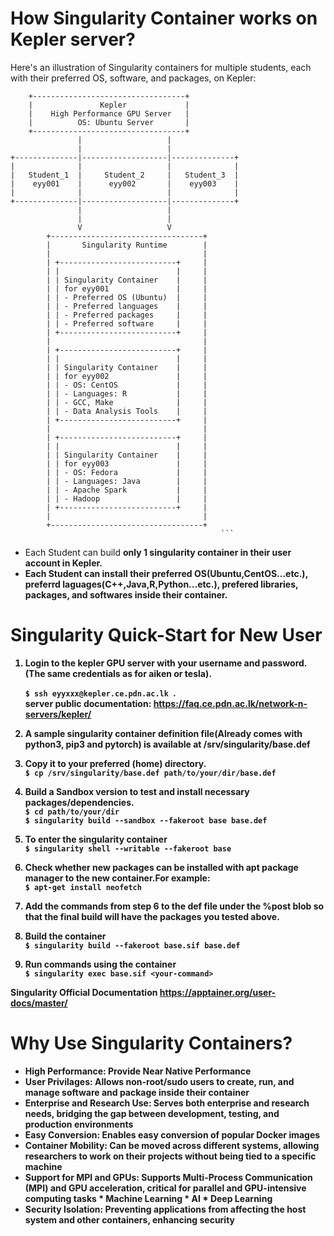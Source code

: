 # How Singularity Container works on Kepler server?

Here's an illustration of Singularity containers for multiple students, each with their preferred OS, software, and packages, on Kepler:
```
    +----------------------------------+
    |               Kepler             |
    |    High Performance GPU Server   |
    |          OS: Ubuntu Server       |
    +----------------------------------+
               |                   |
               |                   |
+--------------|-------------------|--------------+
|              |                   |              |
|   Student_1  |     Student_2     |   Student_3  |
|    eyy001    |      eyy002       |    eyy003    |
|              |                   |              |
+--------------|-------------------|--------------+
               |                   |
               |                   |
               V                   V
        +----------------------------------+
        |       Singularity Runtime        |
        |                                  |
        | +--------------------------+     |
        | |                          |     |
        | | Singularity Container    |     |
        | | for eyy001               |     |
        | | - Preferred OS (Ubuntu)  |     |
        | | - Preferred languages    |     |
        | | - Preferred packages     |     |
        | | - Preferred software     |     |
        | +--------------------------+     |
        |                                  |
        | +--------------------------+     |
        | |                          |     |
        | | Singularity Container    |     |
        | | for eyy002               |     |
        | | - OS: CentOS             |     |
        | | - Languages: R           |     |
        | | - GCC, Make              |     |
        | | - Data Analysis Tools    |     |
        | +--------------------------+     |
        |                                  |
        | +--------------------------+     |
        | |                          |     |
        | | Singularity Container    |     |
        | | for eyy003               |     |
        | | - OS: Fedora             |     |
        | | - Languages: Java        |     |
        | | - Apache Spark           |     |
        | | - Hadoop                 |     |
        | +--------------------------+     |
        |                                  |
        +----------------------------------+
                                               ```

```
- Each Student can build <b>only 1<b> singularity container in their user account in Kepler.
- Each Student can install their <b>preferred OS(Ubuntu,CentOS...etc.), preferrd laguages(C++,Java,R,Python...etc.), prefered libraries, packages, and softwares<b> inside their container.


# Singularity Quick-Start for New User

1. Login to the kepler GPU server with your username and password.(The same credentials as for aiken or tesla).

    ```$ ssh eyyxxx@kepler.ce.pdn.ac.lk ```.\
   server public documentation: https://faq.ce.pdn.ac.lk/network-n-servers/kepler/

3. A sample singularity container definition file(Already comes with python3, pip3 and pytorch) is available at /srv/singularity/base.def  

4. Copy it to your preferred (home) directory.\
    ```$ cp /srv/singularity/base.def path/to/your/dir/base.def```

5. Build a Sandbox version to test and install necessary packages/dependencies.\
    ```$ cd path/to/your/dir```\
    ```$ singularity build --sandbox --fakeroot base base.def ```

6. To enter the singularity container\
    ```$ singularity shell --writable --fakeroot base```

7. Check whether new packages can be installed with apt package manager to the new container.For example:\
    ```$ apt-get install neofetch```

8. Add the commands from step 6 to the def file under the %post blob so that the final build will have the packages you tested above.

9. Build the container\
    ```$ singularity build --fakeroot base.sif base.def```

10. Run commands using the container\
    ```$ singularity exec base.sif <your-command>```


<b>Singularity Official Documentation<b> https://apptainer.org/user-docs/master/

# Why Use Singularity Containers?

- High Performance: Provide Near Native Performance
- User Privilages: Allows non-root/sudo users to create, run, and manage software and package inside their container
- Enterprise and Research Use: Serves both enterprise and research needs, bridging the gap between development, testing, and production environments
- Easy Conversion: Enables easy conversion of popular Docker images
- Container Mobility: Can be moved across different systems, allowing researchers to work on their projects without being tied to a specific machine
- Support for MPI and GPUs: Supports Multi-Process Communication (MPI) and GPU acceleration, critical for parallel and GPU-intensive computing tasks
                              * Machine Learning
                              * AI
                              * Deep Learning
- Security Isolation: Preventing applications from affecting the host system and other containers, enhancing security

